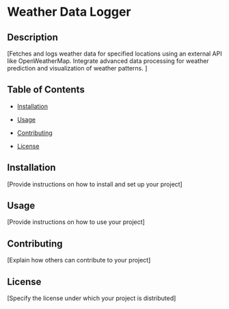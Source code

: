 # Weather Data Logger

## Description
[Fetches and logs weather data for specified locations using an external API like OpenWeatherMap. Integrate advanced data processing for weather prediction and visualization of weather patterns.
]

## Table of Contents
- [Installation](#installation)

- [Usage](#usage)

- [Contributing](#contributing)
- [License](#license)

## Installation
[Provide instructions on how to install and set up your project]

## Usage
[Provide instructions on how to use your project]

## Contributing
[Explain how others can contribute to your project]

## License
[Specify the license under which your project is distributed]
